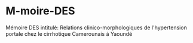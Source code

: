# M-moire-DES
Mémoire DES intitulé: Relations clinico-morphologiques de l'hypertension portale chez le cirrhotique Camerounais à Yaoundé 
